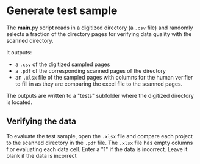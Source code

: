# Generate test sample

The __main__.py script reads in a digitized directory (a `.csv` file) and randomly selects a fraction of the directory pages for verifying data quality with the scanned directory. 

It outputs:

 -   a  `.csv` of the digitized sampled pages
 -   a `.pdf` of the corresponding scanned pages of the directory
 - an `.xlsx` file of the sampled pages with columns for the human verifier to fill in as they are comparing the excel file to the scanned pages.

The outputs are written to a "tests" subfolder where the digitized directory is located.

## Verifying the data 
To evaluate the test sample, open the `.xlsx` file and compare each project to the scanned directory in the `.pdf` file.
The  `.xlsx` file has empty columns f.or evaluating each data cell. Enter a "1" if the data is incorrect. Leave it blank if the data is incorrect
